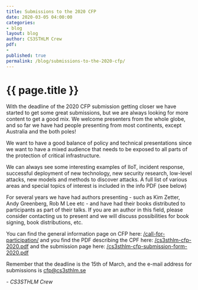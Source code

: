```yaml
---
title: Submissions to the 2020 CFP
date: 2020-03-05 04:00:00
categories:
- blog
layout: blog
author: CS3STHLM Crew
pdf:
- 
published: true
permalink: /blog/submissions-to-the-2020-cfp/
---
```


<h1 class="blog-title" itemprop="name headline">{{ page.title }}</h1>


With the deadline of the 2020 CFP submission getting closer we have started to get some great submissions, but we are always looking for more content to get a good mix. We welcome presenters from the whole globe, and so far we have had people presenting from most continents, except Australia and the both poles!

We want to have a good balance of policy and technical presentations since we want to have a mixed audience that needs to be exposed to all parts of the protection of critical infrastructure.

We can always see some interesting examples of IIoT, incident response, successful deployment of new technology, new security research, low-level attacks, new models and methods to discover attacks. A full list of various areas and special topics of interest is included in the info PDF (see  below)

For several years we have had authors presenting - such as Kim Zetter, Andy Greenberg, Rob M Lee etc - and have had their books distributed to participants as part of their talks. If you are an author in this field, please consider contacting us to present and we will discuss possibilities for book signing, book distributions, etc.

You can find the general information page on CFP here: [/call-for-participation/](https://cs3sthlm.se/call-for-participation/) and you find the PDF describing the CPF here: [/cs3sthlm-cfp-2020.pdf](https://cs3sthlm.se/assets/pdf/cs3sthlm-cfp-2020.pdf) and the submission page here: [/cs3sthlm-cfp-submission-form-2020.pdf](https://cs3sthlm.se/assets/pdf/cs3sthlm-cfp-submission-form-2020.pdf)

Remember that the deadline is the 15th of March, and the e-mail address for submissions is cfp@cs3sthlm.se

*- CS3STHLM Crew*